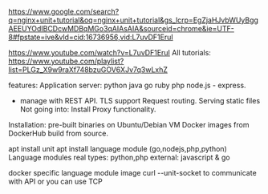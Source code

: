 https://www.google.com/search?q=nginx+unit+tutorial&oq=nginx+unit+tutorial&gs_lcrp=EgZjaHJvbWUyBggAEEUYOdIBCDcwMDBqMGo3qAIAsAIA&sourceid=chrome&ie=UTF-8#fpstate=ive&vld=cid:16736956,vid:L7uvDF1EruI

https://www.youtube.com/watch?v=L7uvDF1EruI
All tutorials:
https://www.youtube.com/playlist?list=PLGz_X9w9raXf748bzuGOV6XJv7q3wLxhZ

features:
Application server:
python
java
go 
ruby
php
node.js - express.

- manage with REST API.
TLS support
Request routing.
Serving static files
Not going into:
Install
Proxy functionality.

Installation:
pre-built binaries on Ubuntu/Debian VM
Docker images from DockerHub
build from source.

apt install unit
apt install language module (go,nodejs,php,python)
Language modules
real types: python,php
external: javascript & go

docker specific language module image 
curl --unit-socket to communicate with API or you can use TCP



